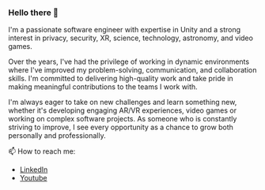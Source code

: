 ### Hello there 👋

I'm a passionate software engineer with expertise in Unity and a strong interest in privacy, security, XR, science, technology, astronomy, and video games.

Over the years, I've had the privilege of working in dynamic environments where I've improved my problem-solving, communication, and collaboration skills. I'm committed to delivering high-quality work and take pride in making meaningful contributions to the teams I work with.

I'm always eager to take on new challenges and learn something new, whether it's developing engaging AR/VR experiences, video games or working on complex software projects. As someone who is constantly striving to improve, I see every opportunity as a chance to grow both personally and professionally.

📫 How to reach me:

* <a href="https://www.linkedin.com/in/manaporkun/">LinkedIn</a>
* <a href="https://www.youtube.com/channel/UCuq1u5RRFyS6ga82dl65WQQ">Youtube</a>
